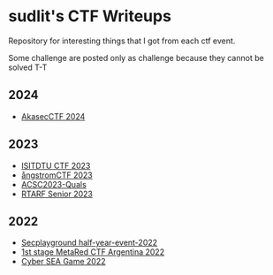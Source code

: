 # sudlit's CTF Writeups

Repository for interesting things that I got from each ctf event.

Some challenge are posted only as challenge because they cannot be solved T-T
⠀⠀⠀⠀⠀⠀⠀⠀⠀⠀⠀
## 2024
* [AkasecCTF 2024](AkasecCTF2024)
⠀⠀⠀⠀⠀⠀⠀⠀⠀⠀⠀⠀⠀⠀⠀⠀⠀⠀⠀⠀⠀⠀⠀⠀⠀⠀⠀⠀
## 2023
* [ISITDTU CTF 2023](ISITDTU%20CTF%202023%20Quals)
* [ångstromCTF 2023](ångstromCTF%202023)
* [ACSC2023-Quals](ACSC2023-Quals)
* [RTARF Senior 2023](RTARF-Senior-2023)

## 2022
* [Secplayground half-year-event-2022](secplayground-event)
* [1st stage MetaRed CTF Argentina 2022](1st%20stage%20MetaRed%20CTF%20Argentina%202022)
* [Cyber SEA Game 2022](Cyber%20SEA%20Game%202022)
